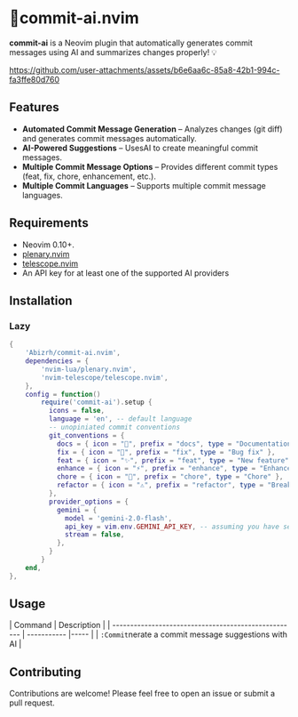 # 🧠commit-ai.nvim

**commit-ai** is a Neovim plugin that automatically generates commit messages using AI and summarizes changes properly! 💡

https://github.com/user-attachments/assets/b6e6aa6c-85a8-42b1-994c-fa3ffe80d760

## Features

- **Automated Commit Message Generation** – Analyzes changes (git diff) and generates commit messages automatically.
- **AI-Powered Suggestions** – UsesAI to create meaningful commit messages.
- **Multiple Commit Message Options** – Provides different commit types (feat, fix, chore, enhancement, etc.).
- **Multiple Commit Languages** – Supports multiple commit message languages.

## Requirements

- Neovim 0.10+.
- [plenary.nvim](https://github.com/nvim-lua/plenary.nvim)
- [telescope.nvim](https://github.com/nvim-telescope/telescope.nvim)
- An API key for at least one of the supported AI providers

## Installation

### Lazy

```lua
{
    'Abizrh/commit-ai.nvim',
    dependencies = {
        'nvim-lua/plenary.nvim',
        'nvim-telescope/telescope.nvim',
    },
    config = function()
        require('commit-ai').setup {
          icons = false,
          language = 'en', -- default language
          -- unopiniated commit conventions
          git_conventions = {
            docs = { icon = "📖", prefix = "docs", type = "Documentation changes" },
            fix = { icon = "🐛", prefix = "fix", type = "Bug fix" },
            feat = { icon = "✨", prefix = "feat", type = "New feature" },
            enhance = { icon = "⚡", prefix = "enhance", type = "Enhancement" },
            chore = { icon = "🧹", prefix = "chore", type = "Chore" },
            refactor = { icon = "⚠️", prefix = "refactor", type = "Breaking change" }
          },
          provider_options = {
            gemini = {
              model = 'gemini-2.0-flash',
              api_key = vim.env.GEMINI_API_KEY, -- assuming you have set GEMINI_API_KEY in .zshrc or .bashrc
              stream = false,
            },
          }
        }
    end,
},
```

## Usage

| Command                                              | Description |
| ---------------------------------------------------- | ----------- |----- |
| `:Commit`nerate a commit message suggestions with AI |

## Contributing

Contributions are welcome! Please feel free to open an issue or submit a pull request.
